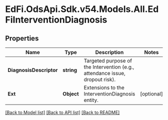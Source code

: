 # EdFi.OdsApi.Sdk.v54.Models.All.EdFiInterventionDiagnosis

## Properties

Name | Type | Description | Notes
------------ | ------------- | ------------- | -------------
**DiagnosisDescriptor** | **string** | Targeted purpose of the Intervention (e.g., attendance issue, dropout risk). | 
**Ext** | **Object** | Extensions to the InterventionDiagnosis entity. | [optional] 

[[Back to Model list]](../README.md#documentation-for-models) [[Back to API list]](../README.md#documentation-for-api-endpoints) [[Back to README]](../README.md)

